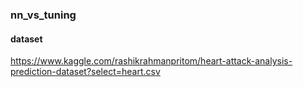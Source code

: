 ### nn_vs_tuning

#### dataset
https://www.kaggle.com/rashikrahmanpritom/heart-attack-analysis-prediction-dataset?select=heart.csv
